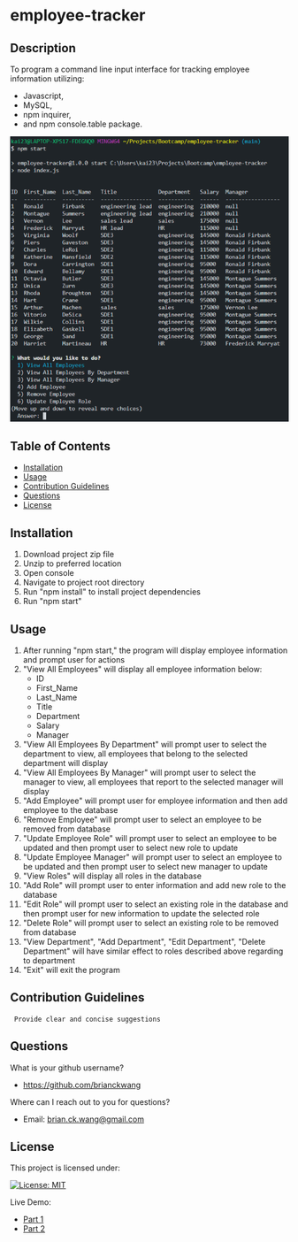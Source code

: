 # employee-tracker
## Description
To program a command line input interface for tracking employee information utilizing:
  - Javascript, 
  - MySQL, 
  - npm inquirer, 
  - and npm console.table package.

![main pic](https://github.com/BrianCKWang/employee-tracker/blob/main/src/img/main-01.png)

## Table of Contents
* [Installation](#installation)
* [Usage](#usage)
* [Contribution Guidelines](#contribution-guidelines)
* [Questions](#questions)
* [License](#license)


  
## Installation
  1. Download project zip file
  1. Unzip to preferred location
  1. Open console
  1. Navigate to project root directory
  1. Run "npm install" to install project dependencies
  1. Run "npm start"

## Usage 
  1. After running "npm start," the program will display employee information and prompt user for actions
  1. "View All Employees" will display all employee information below:
      - ID  
      - First_Name  
      - Last_Name   
      - Title             
      - Department   
      - Salary  
      - Manager
  1. "View All Employees By Department" will prompt user to select the department to view, all employees that belong to the selected department will display
  2. "View All Employees By Manager" will prompt user to select the manager to view, all employees that report to the selected manager will display
  3. "Add Employee" will prompt user for employee information and then add employee to the database
  4. "Remove Employee" will prompt user to select an employee to be removed from database
  5. "Update Employee Role" will prompt user to select an employee to be updated and then prompt user to select new role to update
  6. "Update Employee Manager"  will prompt user to select an employee to be updated and then prompt user to select new manager to update
  7. "View Roles" will display all roles in the database
  8. "Add Role" will prompt user to enter information and add new role to the database
  9. "Edit Role" will prompt user to select an existing role in the database and then prompt user for new information to update the selected role
  10. "Delete Role" will prompt user to select an existing role to be removed from database
  11. "View Department", "Add Department", "Edit Department", "Delete Department" will have similar effect to roles described above regarding to department 
  12. "Exit" will exit the program
  

## Contribution Guidelines

     Provide clear and concise suggestions
  
  

## Questions
What is your github username? 

  * https://github.com/brianckwang

Where can I reach out to you for questions? 

  * Email: brian.ck.wang@gmail.com

## License
This project is licensed under:

[![License: MIT](https://img.shields.io/badge/License-MIT-yellow.svg)](https://opensource.org/licenses/MIT)

Live Demo: 
  - [Part 1](https://youtu.be/fOOtufCGyUA) 
  - [Part 2](https://youtu.be/KnikmEXJLMY)
